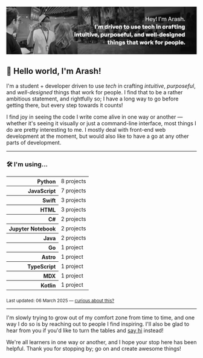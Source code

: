 
![A gallery of different pictures of people placed next to each other. In the foreground, a text that includes "Hey! I'm Arash. I'm driven to use tech in crafting intuitive, purposeful, and well-designed things that work for people."](docs/banner.webp)

## 👋 Hello world, I'm Arash!

I'm a student + developer driven to use <dfn title="whether software, hardware, or anything in between">tech</dfn> in crafting <dfn title="in a way that feels natural">intuitive</dfn>, <dfn title="in a way that adds meaningful value">purposeful</dfn>, and <dfn title="in a way that is aesthetically pleasing and usable">well-designed</dfn> things that work for people. I find that to be a rather ambitious statement, and rightfully so; I have a long way to go before getting there, but every step towards it counts!

I find joy in seeing the code I write come alive in one way or another — whether it's seeing it visually or just a command-line interface, most things I do are pretty interesting to me. I mostly deal with front-end web development at the moment, but would also like to have a go at any other parts of development.

---

### 🛠 I'm using...

<table style="width: 100%">
    <tr>
        <th scope="row" style="text-align: right">Python</th>
        <td>8 projects</td>
    </tr>
    <tr>
        <th scope="row" style="text-align: right">JavaScript</th>
        <td>7 projects</td>
    </tr>
    <tr>
        <th scope="row" style="text-align: right">Swift</th>
        <td>3 projects</td>
    </tr>
    <tr>
        <th scope="row" style="text-align: right">HTML</th>
        <td>3 projects</td>
    </tr>
    <tr>
        <th scope="row" style="text-align: right">C#</th>
        <td>2 projects</td>
    </tr>
    <tr>
        <th scope="row" style="text-align: right">Jupyter Notebook</th>
        <td>2 projects</td>
    </tr>
    <tr>
        <th scope="row" style="text-align: right">Java</th>
        <td>2 projects</td>
    </tr>
    <tr>
        <th scope="row" style="text-align: right">Go</th>
        <td>1 project</td>
    </tr>
    <tr>
        <th scope="row" style="text-align: right">Astro</th>
        <td>1 project</td>
    </tr>
    <tr>
        <th scope="row" style="text-align: right">TypeScript</th>
        <td>1 project</td>
    </tr>
    <tr>
        <th scope="row" style="text-align: right">MDX</th>
        <td>1 project</td>
    </tr>
    <tr>
        <th scope="row" style="text-align: right">Kotlin</th>
        <td>1 project</td>
    </tr>
</table>

<sub>Last updated: 06 March 2025 — <a href="https://github.com/arashnrim/arashnrim/tree/main/update">curious about this?</a></sub>

---

I'm slowly trying to grow out of my comfort zone from time to time, and one way I do so is by reaching out to people I find inspiring. I'll also be glad to hear from you if you'd like to turn the tables and <a href="https://arash.codes/#connect" target="_blank" rel="noreferrer">say hi</a> instead!

We're all learners in one way or another, and I hope your stop here has been helpful. Thank you for stopping by; go on and create awesome things!
